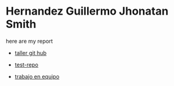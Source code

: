 # Hernandez Guillermo Jhonatan Smith

here are my report

- [taller git hub](https://github.com/smithHDZ/TALLER-DE-GITHUB.git)

- [test-repo](https://github.com/smithHDZ/EstructuraDatos12-13HGJS.git)
 
- [trabajo en equipo](https://github.com/CarlosEduardo15/Proyecto-curso-git.git)

